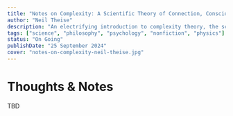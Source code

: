 ```yaml
---
title: "Notes on Complexity: A Scientific Theory of Connection, Consciousness, and Being"
author: "Neil Theise"
description: "An electrifying introduction to complexity theory, the science of how complex systems behave—from cells to human beings, ecosystems, the known universe and beyond—that profoundly reframes our understanding and illuminates our interconnectedness."
tags: ["science", "philosophy", "psychology", "nonfiction", "physics"]
status: "On Going"
publishDate: "25 September 2024"
cover: "notes-on-complexity-neil-theise.jpg"
---
```


# Thoughts & Notes

TBD
